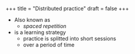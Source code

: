 +++
title = "Distributed practice"
draft = false
+++

-   Also known as
    -   _spaced repetition_
-   is a learning strategy
    -   practice is splitted into short sessions
    -   over a period of time
